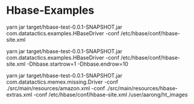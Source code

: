 Hbase-Examples
==============

yarn jar target/hbase-test-0.0.1-SNAPSHOT.jar com.datatactics.examples.HBaseDriver -conf /etc/hbase/conf/hbase-site.xml

yarn jar target/hbase-test-0.0.1-SNAPSHOT.jar com.datatactics.examples.HBaseDriver -conf /etc/hbase/conf/hbase-site.xml -Dhbase.startrow=1 -Dhbase.endrow=10

yarn jar target/hbase-test-0.0.1-SNAPSHOT.jar com.datatactics.memex.missing.Driver -conf ./src/main/resources/amazon.xml -conf ./src/main/resources/hbase-extras.xml -conf /etc/hbase/conf/hbase-site.xml /user/aarong/ht_images
